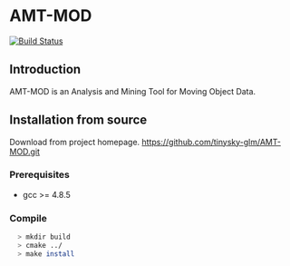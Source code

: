 # AMT-MOD

[![Build Status](https://travis-ci.org/tinysky-glm/AMT-MOD.svg?branch=master)](https://travis-ci.org/tinysky-glm/AMT-MOD)


## Introduction
AMT-MOD is an Analysis and Mining Tool for Moving Object Data.

## Installation from source

Download from project homepage. https://github.com/tinysky-glm/AMT-MOD.git

### Prerequisites

   * gcc >= 4.8.5

### Compile

```bash
  > mkdir build
  > cmake ../
  > make install
```


